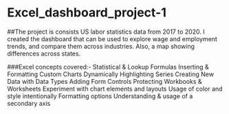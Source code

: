 # Excel_dashboard_project-1
##The project is consists US labor statistics data from 2017 to 2020. I created the dashboard that can be used to explore wage and employment trends, and compare them across industries. Also, a map showing differences across states. 

###Excel concepts covered:- 
Statistical & Lookup Formulas
Inserting & Formatting Custom Charts 
Dynamically Highlighting Series
Creating New Data with Data Types
Adding Form Controls
Protecting Workbooks & Worksheets 
Experiment with chart elements and layouts
Usage of color and style intentionally
Formatting options
Understanding & usage of a secondary axis

